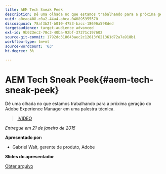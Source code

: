 ```yaml
---
title: AEM Tech Sneak Peek
description: Dê uma olhada no que estamos trabalhando para a próxima geração do Adobe Experience Manager em uma palestra técnica.
uuid: a0eae408-c0a2-44a4-abca-040895955570
discoiquuid: 78af3b2f-b010-4753-bacc-18696a598ded
targetaudience: target-audience advanced
exl-id: 9b023ec2-70c3-40ba-92bf-37271c197602
source-git-commit: 1792dc318643aec2c12613f621361d72a7a918b1
workflow-type: tm+mt
source-wordcount: '63'
ht-degree: 3%

---
```


# AEM Tech Sneak Peek{#aem-tech-sneak-peek}

Dê uma olhada no que estamos trabalhando para a próxima geração do Adobe Experience Manager em uma palestra técnica.

>[!VIDEO](https://video.tv.adobe.com/v/19384/?quality=9)

*Entregue em 21 de janeiro de 2015*

**Apresentado por:**

* Gabriel Walt, gerente de produto, Adobe

**Slides do apresentador**

[Obter arquivo](assets/aem-technical-sneak-peek.pdf)
<!--
[Get back to the Overview](https://helpx.adobe.com/experience-manager/kt/eseminars/gems/aem-index.html)
-->
